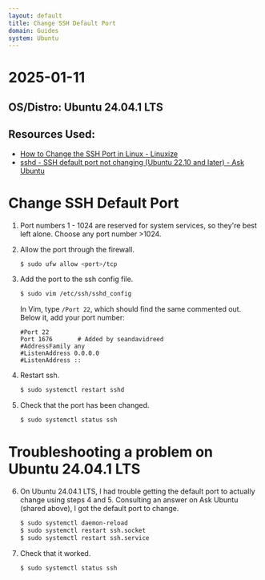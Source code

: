```yaml
---
layout: default
title: Change SSH Default Port
domain: Guides
system: Ubuntu
---
```


# 2025-01-11

## OS/Distro: Ubuntu 24.04.1 LTS

## Resources Used:
- [How to Change the SSH Port in Linux - Linuxize](https://linuxize.com/post/how-to-change-ssh-port-in-linux/)
- [sshd - SSH default port not changing (Ubuntu 22.10 and later) - Ask Ubuntu](https://askubuntu.com/a/1534466)

# Change SSH Default Port
1. Port numbers 1 - 1024 are reserved for system services, so they're best left alone. Choose any port number >1024.

2. Allow the port through the firewall.
   
   ```bash
   $ sudo ufw allow <port>/tcp
   ```

3. Add the port to the ssh config file.
   
   ```bash
   $ sudo vim /etc/ssh/sshd_config
   ```
   
   In Vim, type `/Port 22`, which should find the same commented out. Below it, add your port number:
   
   ```
   #Port 22
   Port 1676       # Added by seandavidreed
   #AddressFamily any
   #ListenAddress 0.0.0.0
   #ListenAddress ::
   ```

4. Restart ssh.
   
   ```bash
   $ sudo systemctl restart sshd
   ```

5. Check that the port has been changed.
   
   ```bash
   $ sudo systemctl status ssh
   ```

# Troubleshooting a problem on Ubuntu 24.04.1 LTS

6. On Ubuntu 24.04.1 LTS, I had trouble getting the default port to actually change using steps 4 and 5. Consulting an answer on Ask Ubuntu (shared above), I got the default port to change.
   
   ```bash
   $ sudo systemctl daemon-reload
   $ sudo systemctl restart ssh.socket
   $ sudo systemctl restart ssh.service
   ```

7. Check that it worked.
   
   ```bash
   $ sudo systemctl status ssh
   ```
   
   

